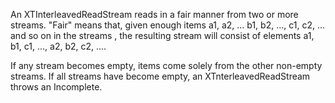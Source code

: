 An XTInterleavedReadStream reads in a fair manner from two or more streams. "Fair" means that, given enough items a1, a2, ... b1, b2, ..., c1, c2, ... and so on in the streams , the resulting stream will consist of elements a1, b1, c1, ..., a2, b2, c2, ....

If any stream becomes empty, items come solely from the other non-empty streams. If all streams have become empty, an XTnterleavedReadStream throws an Incomplete.
